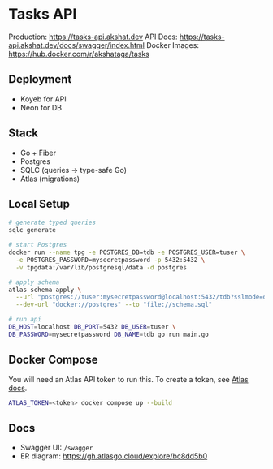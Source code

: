 # Tasks API

Production: https://tasks-api.akshat.dev
API Docs: https://tasks-api.akshat.dev/docs/swagger/index.html
Docker Images: https://hub.docker.com/r/akshataga/tasks

## Deployment
- Koyeb for API
- Neon for DB

## Stack
- Go + Fiber
- Postgres
- SQLC (queries → type-safe Go)
- Atlas (migrations)

## Local Setup
```bash
# generate typed queries
sqlc generate

# start Postgres
docker run --name tpg -e POSTGRES_DB=tdb -e POSTGRES_USER=tuser \
  -e POSTGRES_PASSWORD=mysecretpassword -p 5432:5432 \
  -v tpgdata:/var/lib/postgresql/data -d postgres

# apply schema
atlas schema apply \
  --url "postgres://tuser:mysecretpassword@localhost:5432/tdb?sslmode=disable" \
  --dev-url "docker://postgres" --to "file://schema.sql"

# run api
DB_HOST=localhost DB_PORT=5432 DB_USER=tuser \
DB_PASSWORD=mysecretpassword DB_NAME=tdb go run main.go
```

## Docker Compose

You will need an Atlas API token to run this. To create a token, see [Atlas docs](https://atlasgo.io/cloud/bots).

```bash
ATLAS_TOKEN=<token> docker compose up --build
```

## Docs
- Swagger UI: `/swagger`
- ER diagram: https://gh.atlasgo.cloud/explore/bc8dd5b0

